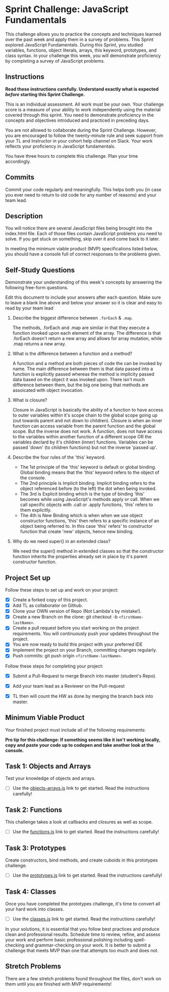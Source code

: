 # Sprint Challenge: JavaScript Fundamentals

This challenge allows you to practice the concepts and techniques learned over the past week and apply them in a survey of problems. This Sprint explored JavaScript Fundamentals. During this Sprint, you studied variables, functions, object literals, arrays, this keyword, prototypes, and class syntax. In your challenge this week, you will demonstrate proficiency by completing a survey of JavaScript problems.

## Instructions

**Read these instructions carefully. Understand exactly what is expected _before_ starting this Sprint Challenge.**

This is an individual assessment. All work must be your own. Your challenge score is a measure of your ability to work independently using the material covered through this sprint. You need to demonstrate proficiency in the concepts and objectives introduced and practiced in preceding days.

You are not allowed to collaborate during the Sprint Challenge. However, you are encouraged to follow the twenty-minute rule and seek support from your TL and Instructor in your cohort help channel on Slack. Your work reflects your proficiency in JavaScript fundamentals.

You have three hours to complete this challenge. Plan your time accordingly.

## Commits

Commit your code regularly and meaningfully. This helps both you (in case you ever need to return to old code for any number of reasons) and your team lead.

## Description

You will notice there are several JavaScript files being brought into the index.html file.  Each of those files contain JavaScript problems you need to solve.  If you get stuck on something, skip over it and come back to it later.

In meeting the minimum viable product (MVP) specifications listed below, you should have a console full of correct responses to the problems given.

## Self-Study Questions

Demonstrate your understanding of this week's concepts by answering the following free-form questions.

Edit this document to include your answers after each question. Make sure to leave a blank line above and below your answer so it is clear and easy to read by your team lead

1. Describe the biggest difference between `.forEach` & `.map`.

    The methods, .forEach and .map are similar in that they execute a function invoked upon each element of the array. The difference is that .forEach doesn't return a new array and allows for array mutation, while .map returns a new array.

2. What is the difference between a function and a method?

    A function and a method are both pieces of code the can be invoked by name. The main difference between them is that data passed into a function is explicitly passed whereas the method is implicity passed data based on the object it was invoked upon. There isn't much difference between them, but the big one being that methods are assoicated with object invocation.

3. What is closure?

    Closure in JavaScript is basically the ability of a function to have access to outer variables within it's scope chain to the global scope going up (out towards parent and not down to children). Closure is when an inner function can access variable from the parent function and the global scope. But the inverse does not work. A function, does not have access to the variables within another function of a different scope OR the variables declard by it's children (inner) functions. Variables can be passed 'down' (to children functions) but not the inverse 'passed up'. 



4. Describe the four rules of the 'this' keyword.

    - The 1st principle of the 'this' keyword is default or global binding. Global binding means that the 'this' keyword refers to the object of the console.
    - The 2nd principle is Implicit binding. Implicit binding refers to the object referenced before (to the left) the dot when being invoked.
    - The 3rd is Explicit binding which is the type of binding 'this' becomes while using JavaScript's methods apply or call. When we call specific objects with .call or .apply functions, 'this' refers to them explicitly. 
    - The 4th is New Binding which is when when we use object constructor functions, 'this' then refers to a specific instance of an object being referred to. In this case 'this' refers' to constructor function that create 'new' objects, hence new binding.

5. Why do we need super() in an extended class?

    We need the super() method in extended classes so that the constructor function inherits the properties already set in place by it's parent constructor function.

## Project Set up

Follow these steps to set up and work on your project:

- [x] Create a forked copy of this project.
- [x] Add TL as collaborator on Github.
- [x] Clone your OWN version of Repo (Not Lambda's by mistake!).
- [x] Create a new Branch on the clone: git checkout -b `<firstName-lastName>`.
- [x] Create a pull request before you start working on the project requirements.  You will continuously push your updates throughout the project.
- [x] You are now ready to build this project with your preferred IDE
- [x] Implement the project on your Branch, committing changes regularly.
- [x] Push commits: git push origin `<firstName-lastName>`.

Follow these steps for completing your project:

- [x] Submit a Pull-Request to merge <firstName-lastName> Branch into master (student's  Repo).
- [x] Add your team lead as a Reviewer on the Pull-request
- [x] TL then will count the HW as done by  merging the branch back into master.


## Minimum Viable Product

Your finished project must include all of the following requirements:

**Pro tip for this challenge: If something seems like it isn't working locally, copy and paste your code up to codepen and take another look at the console.**

## Task 1: Objects and Arrays
Test your knowledge of objects and arrays. 
* [ ] Use the [objects-arrays.js](challenges/objects-arrays.js) link to get started.  Read the instructions carefully!

## Task 2: Functions
This challenge takes a look at callbacks and closures as well as scope. 
* [ ] Use the [functions.js](challenges/functions.js) link to get started. Read the instructions carefully!

## Task 3: Prototypes
Create constructors, bind methods, and create cuboids in this prototypes challenge.
* [ ] Use the [prototypes.js](challenges/prototypes.js) link to get started. Read the instructions carefully!

## Task 4: Classes
Once you have completed the prototypes challenge, it's time to convert all your hard work into classes.
* [ ] Use the [classes.js](challenges/classes.js) link to get started. Read the instructions carefully!

In your solutions, it is essential that you follow best practices and produce clean and professional results. Schedule time to review, refine, and assess your work and perform basic professional polishing including spell-checking and grammar-checking on your work. It is better to submit a challenge that meets MVP than one that attempts too much and does not.

## Stretch Problems

There are a few stretch problems found throughout the files, don't work on them until you are finished with MVP requirements!
